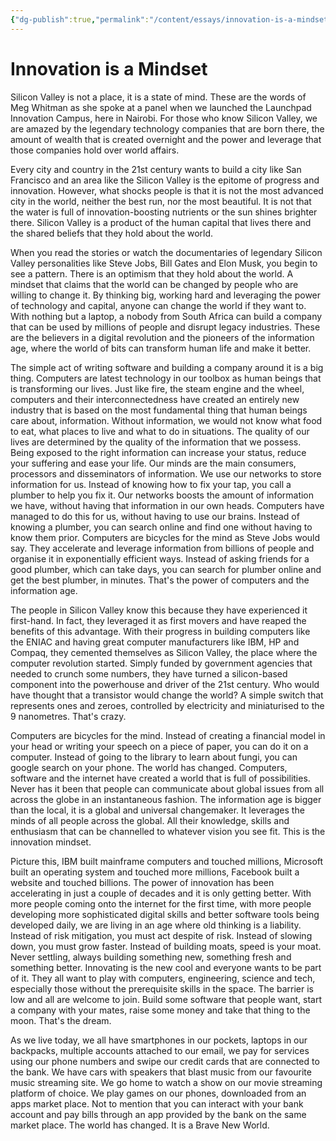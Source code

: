 ```yaml
---
{"dg-publish":true,"permalink":"/content/essays/innovation-is-a-mindset/","noteIcon":"2"}
---
```


# Innovation is a Mindset

Silicon Valley is not a place, it is a state of mind. These are the words of Meg Whitman as she spoke at a panel when we launched the Launchpad Innovation Campus, here in Nairobi. For those who know Silicon Valley, we are amazed by the legendary technology companies that are born there, the amount of wealth that is created overnight and the power and leverage that those companies hold over world affairs. 

Every city and country in the 21st century wants to build a city like San Francisco and an area like the Silicon Valley is the epitome of progress and innovation. However, what shocks people is that it is not the most advanced city in the world, neither the best run, nor the most beautiful. It is not that the water is full of innovation-boosting nutrients or the sun shines brighter there. Silicon Valley is a product of the human capital that lives there and the shared beliefs that they hold about the world.

When you read the stories or watch the documentaries of legendary Silicon Valley personalities like Steve Jobs, Bill Gates and Elon Musk, you begin to see a pattern. There is an optimism that they hold about the world. A mindset that claims that the world can be changed by people who are willing to change it. By thinking big, working hard and leveraging the power of technology and capital, anyone can change the world if they want to. With nothing but a laptop, a nobody from South Africa can build a company that can be used by millions of people and disrupt legacy industries. These are the believers in a digital revolution and the pioneers of the information age, where the world of bits can transform human life and make it better. 

The simple act of writing software and building a company around it is a big thing. Computers are latest technology in our toolbox as human beings that is transforming our lives. Just like fire, the steam engine and the wheel, computers and their interconnectedness have created an entirely new industry that is based on the most fundamental thing that human beings care about, information. Without information, we would not know what food to eat, what places to live and what to do in situations. The quality of our lives are determined by the quality of the information that we possess. Being exposed to the right information can increase your status, reduce your suffering and ease your life. Our minds are the main consumers, processors and disseminators of information. We use our networks to store information for us. Instead of knowing how to fix your tap, you call a plumber to help you fix it. Our networks boosts the amount of information we have, without having that information in our own heads. Computers have managed to do this for us, without having to use our brains. Instead of knowing a plumber, you can search online and find one without having to know them prior. Computers are bicycles for the mind as Steve Jobs would say. They accelerate and leverage information from billions of people and organise it in exponentially efficient ways. Instead of asking friends for a good plumber, which can take days, you can search for plumber online and get the best plumber, in minutes. That's the power of computers and the information age.

The people in Silicon Valley know this because they have experienced it first-hand. In fact, they leveraged it as first movers and have reaped the benefits of this advantage. With their progress in building computers like the ENIAC and having great computer manufacturers like IBM, HP and Compaq, they cemented themselves as Silicon Valley, the place where the computer revolution started. Simply funded by government agencies that needed to crunch some numbers, they have turned a silicon-based component into the powerhouse and driver of the 21st century. Who would have thought that a transistor would change the world? A simple switch that represents ones and zeroes, controlled by electricity and miniaturised to the 9 nanometres. That's crazy.

Computers are bicycles for the mind. Instead of creating a financial model in your head or writing your speech on a piece of paper, you can do it on a computer. Instead of going to the library to learn about fungi, you can google search on your phone. The world has changed. Computers, software and the internet have created a world that is full of possibilities. Never has it been that people can communicate about global issues from all across the globe in an instantaneous fashion. The information age is bigger than the local, it is a global and universal changemaker. It leverages the minds of all people across the global. All their knowledge, skills and enthusiasm that can be channelled to whatever vision you see fit. This is the innovation mindset.

Picture this, IBM built mainframe computers and touched millions, Microsoft built an operating system and touched more millions, Facebook built a website and touched billions. The power of innovation has been accelerating in just a couple of decades and it is only getting better. With more people coming onto the internet for the first time, with more people developing more sophisticated digital skills and better software tools being developed daily, we are living in an age where old thinking is a liability. Instead of risk mitigation, you must act despite of risk. Instead of slowing down, you must grow faster. Instead of building moats, speed is your moat. Never settling, always building something new, something fresh and something better. Innovating is the new cool and everyone wants to be part of it. They all want to play with computers, engineering, science and tech, especially those without the prerequisite skills in the space. The barrier is low and all are welcome to join. Build some software that people want, start a company with your mates, raise some money and take that thing to the moon. That's the dream. 

As we live today, we all have smartphones in our pockets, laptops in our backpacks, multiple accounts attached to our email, we pay for services using our phone numbers and swipe our credit cards that are connected to the bank. We have cars with speakers that blast music from our favourite music streaming site. We go home to watch a show on our movie streaming platform of choice. We play games on our phones, downloaded from an apps market place. Not to mention that you can interact with your bank account and pay bills through an app provided by the bank on the same market place. The world has changed. It is a Brave New World.

